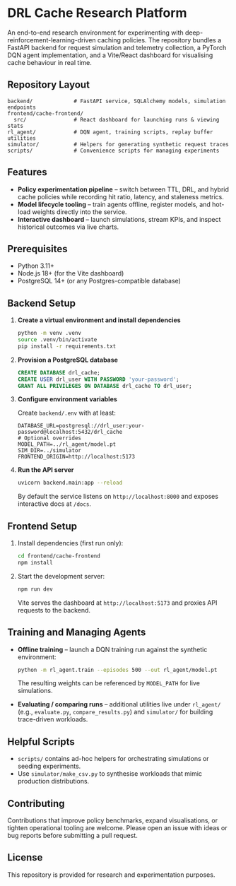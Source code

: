 # DRL Cache Research Platform

An end-to-end research environment for experimenting with deep-reinforcement-learning-driven caching policies. The repository bundles a FastAPI backend for request simulation and telemetry collection, a PyTorch DQN agent implementation, and a Vite/React dashboard for visualising cache behaviour in real time.

## Repository Layout

```
backend/             # FastAPI service, SQLAlchemy models, simulation endpoints
frontend/cache-frontend/
  src/               # React dashboard for launching runs & viewing stats
rl_agent/            # DQN agent, training scripts, replay buffer utilities
simulator/           # Helpers for generating synthetic request traces
scripts/             # Convenience scripts for managing experiments
```

## Features

- **Policy experimentation pipeline** – switch between TTL, DRL, and hybrid cache policies while recording hit ratio, latency, and staleness metrics.
- **Model lifecycle tooling** – train agents offline, register models, and hot-load weights directly into the service.
- **Interactive dashboard** – launch simulations, stream KPIs, and inspect historical outcomes via live charts.

## Prerequisites

- Python 3.11+
- Node.js 18+ (for the Vite dashboard)
- PostgreSQL 14+ (or any Postgres-compatible database)

## Backend Setup

1. **Create a virtual environment and install dependencies**

   ```bash
   python -m venv .venv
   source .venv/bin/activate
   pip install -r requirements.txt
   ```

2. **Provision a PostgreSQL database**

   ```sql
   CREATE DATABASE drl_cache;
   CREATE USER drl_user WITH PASSWORD 'your-password';
   GRANT ALL PRIVILEGES ON DATABASE drl_cache TO drl_user;
   ```

3. **Configure environment variables**

   Create `backend/.env` with at least:

   ```env
   DATABASE_URL=postgresql://drl_user:your-password@localhost:5432/drl_cache
   # Optional overrides
   MODEL_PATH=../rl_agent/model.pt
   SIM_DIR=../simulator
   FRONTEND_ORIGIN=http://localhost:5173
   ```

4. **Run the API server**

   ```bash
   uvicorn backend.main:app --reload
   ```

   By default the service listens on `http://localhost:8000` and exposes interactive docs at `/docs`.

## Frontend Setup

1. Install dependencies (first run only):

   ```bash
   cd frontend/cache-frontend
   npm install
   ```

2. Start the development server:

   ```bash
   npm run dev
   ```

   Vite serves the dashboard at `http://localhost:5173` and proxies API requests to the backend.

## Training and Managing Agents

- **Offline training** – launch a DQN training run against the synthetic environment:

  ```bash
  python -m rl_agent.train --episodes 500 --out rl_agent/model.pt
  ```

  The resulting weights can be referenced by `MODEL_PATH` for live simulations.

- **Evaluating / comparing runs** – additional utilities live under `rl_agent/` (e.g., `evaluate.py`, `compare_results.py`) and `simulator/` for building trace-driven workloads.

## Helpful Scripts

- `scripts/` contains ad-hoc helpers for orchestrating simulations or seeding experiments.
- Use `simulator/make_csv.py` to synthesise workloads that mimic production distributions.

## Contributing

Contributions that improve policy benchmarks, expand visualisations, or tighten operational tooling are welcome. Please open an issue with ideas or bug reports before submitting a pull request.

## License

This repository is provided for research and experimentation purposes. 

